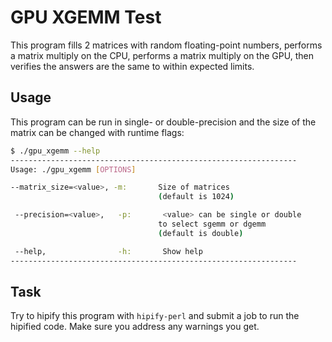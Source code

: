 # GPU XGEMM Test

This program fills 2 matrices with random floating-point numbers, performs a matrix multiply on the CPU, performs a matrix multiply on the GPU, then verifies the answers are the same to within expected limits.

## Usage

This program can be run in single- or double-precision and the size of the matrix can be changed with runtime flags:

```bash
$ ./gpu_xgemm --help
----------------------------------------------------------------
Usage: ./gpu_xgemm [OPTIONS]

--matrix_size=<value>, -m:       Size of matrices
                                 (default is 1024)

 --precision=<value>,   -p:       <value> can be single or double
                                 to select sgemm or dgemm
                                 (default is double)

 --help,                -h:       Show help
----------------------------------------------------------------
```

## Task
Try to hipify this program with `hipify-perl` and submit a job to run the hipified code. Make sure you address any warnings you get.
